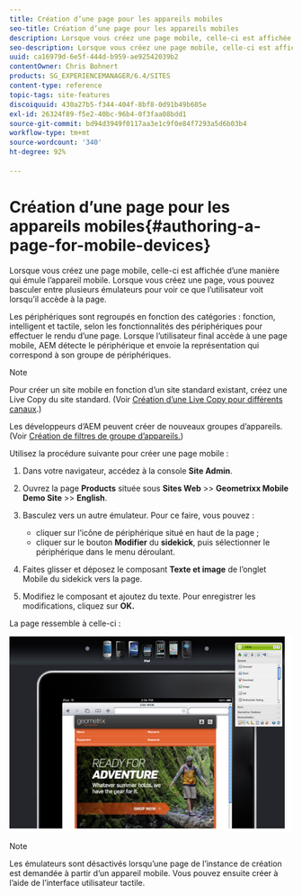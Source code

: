 ```yaml
---
title: Création d’une page pour les appareils mobiles
seo-title: Création d’une page pour les appareils mobiles
description: Lorsque vous créez une page mobile, celle-ci est affichée d’une manière qui émule l’appareil mobile. Lorsque vous créez une page, vous pouvez basculer entre plusieurs émulateurs pour voir ce que l’utilisateur voit lorsqu’il accède à la page.
seo-description: Lorsque vous créez une page mobile, celle-ci est affichée d’une manière qui émule l’appareil mobile. Lorsque vous créez une page, vous pouvez basculer entre plusieurs émulateurs pour voir ce que l’utilisateur voit lorsqu’il accède à la page.
uuid: ca16979d-6e5f-444d-b959-ae92542039b2
contentOwner: Chris Bohnert
products: SG_EXPERIENCEMANAGER/6.4/SITES
content-type: reference
topic-tags: site-features
discoiquuid: 430a27b5-f344-404f-8bf8-0d91b49b605e
exl-id: 26324f89-f5e2-40bc-96b4-0f3faa08bdd1
source-git-commit: bd94d3949f0117aa3e1c9f0e84f7293a5d6b03b4
workflow-type: tm+mt
source-wordcount: '340'
ht-degree: 92%

---
```


# Création d’une page pour les appareils mobiles{#authoring-a-page-for-mobile-devices}

Lorsque vous créez une page mobile, celle-ci est affichée d’une manière qui émule l’appareil mobile. Lorsque vous créez une page, vous pouvez basculer entre plusieurs émulateurs pour voir ce que l’utilisateur voit lorsqu’il accède à la page.

Les périphériques sont regroupés en fonction des catégories : fonction, intelligent et tactile, selon les fonctionnalités des périphériques pour effectuer le rendu d’une page. Lorsque l’utilisateur final accède à une page mobile, AEM détecte le périphérique et envoie la représentation qui correspond à son groupe de périphériques.

>[!NOTE]
>
>Pour créer un site mobile en fonction d’un site standard existant, créez une Live Copy du site standard. (Voir [Création d’une Live Copy pour différents canaux](/help/sites-administering/msm-livecopy.md).)
>
>Les développeurs d’AEM peuvent créer de nouveaux groupes d’appareils. (Voir [Création de filtres de groupe d’appareils.](/help/sites-developing/groupfilters.md))

Utilisez la procédure suivante pour créer une page mobile :

1. Dans votre navigateur, accédez à la console **Site Admin**.
1. Ouvrez la page **Products** située sous **Sites Web** >> **Geometrixx Mobile Demo Site** >> **English**.

1. Basculez vers un autre émulateur. Pour ce faire, vous pouvez :

   * cliquer sur l’icône de périphérique situé en haut de la page ;
   * cliquer sur le bouton **Modifier** du **sidekick**, puis sélectionner le périphérique dans le menu déroulant.

1. Faites glisser et déposez le composant **Texte et image** de l’onglet Mobile du sidekick vers la page.
1. Modifiez le composant et ajoutez du texte. Pour enregistrer les modifications, cliquez sur **OK.**

La page ressemble à celle-ci :

![mobileipademu](assets/mobileipademu.png)

>[!NOTE]
>
>Les émulateurs sont désactivés lorsqu’une page de l’instance de création est demandée à partir d’un appareil mobile. Vous pouvez ensuite créer à l’aide de l’interface utilisateur tactile.
